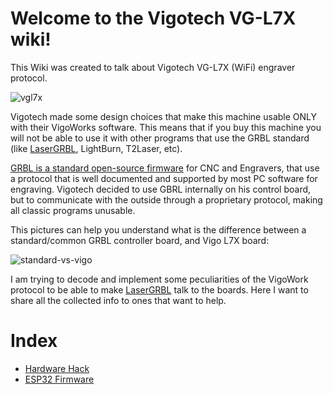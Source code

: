 # Welcome to the Vigotech VG-L7X wiki!
This Wiki was created to talk about Vigotech VG-L7X (WiFi) engraver protocol.

![vgl7x](https://user-images.githubusercontent.com/8782035/96716014-c2481400-13a4-11eb-9c7f-2a90dcbe5fc6.jpg)

Vigotech made some design choices that make this machine usable ONLY with their VigoWorks software. This means that if you buy this machine you will not be able to use it with other programs that use the GRBL standard (like [LaserGRBL](https://lasergrbl.com), LightBurn, T2Laser, etc).

[GRBL is a standard open-source firmware](https://github.com/gnea/grbl/) for CNC and Engravers, that use a protocol that is well documented and supported by most PC software for engraving. Vigotech decided to use GBRL internally on his control board, but to communicate with the outside through a proprietary protocol, making all classic programs unusable.

This pictures can help you understand what is the difference between a standard/common GRBL controller board, and Vigo L7X board:

![standard-vs-vigo](https://user-images.githubusercontent.com/8782035/96724377-0db3ef80-13b0-11eb-9911-2358934ce6ef.png)


I am trying to decode and implement some peculiarities of the VigoWork protocol to be able to make [LaserGRBL](https://github.com/arkypita/LaserGRBL) talk to the boards.
Here I want to share all the collected info to ones that want to help.



# Index

- [Hardware Hack](https://github.com/arkypita/Vigotech-VG-L7X/tree/main/Hardware)
- [ESP32 Firmware](https://github.com/arkypita/Vigotech-VG-L7X/tree/main/Firmware)
